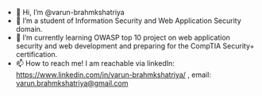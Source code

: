 - 👋 Hi, I’m @varun-brahmkshatriya
- 👀 I’m a student of Information Security and Web Application Security domain. 
- 🌱 I’m currently learning OWASP top 10 project on web application security and web development and preparing for the CompTIA Security+ certification.
- 📫 How to reach me! I am reachable via linkedIn: https://www.linkedin.com/in/varun-brahmkshatriya/ , email: varun.brahmkshatriya@gmail.com



<!---
varun-brahmkshatriya/varun-brahmkshatriya is a ✨ special ✨ repository because its `README.md` (this file) appears on your GitHub profile.
You can click the Preview link to take a look at your changes.
--->
